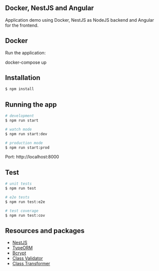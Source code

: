 ## Docker, NestJS and Angular

Application demo using Docker, NestJS as NodeJS backend and Angular for the frontend.

## Docker

Run the application:

  docker-compose up

## Installation

```bash
$ npm install
```

## Running the app

```bash
# development
$ npm run start

# watch mode
$ npm run start:dev

# production mode
$ npm run start:prod
```

Port: http://localhost:8000

## Test

```bash
# unit tests
$ npm run test

# e2e tests
$ npm run test:e2e

# test coverage
$ npm run test:cov
```

## Resources and packages

- [NestJS](https://nestjs.com/)
- [TypeORM](https://docs.nestjs.com/techniques/database)
- [Bcrypt](https://www.npmjs.com/package/bcrypt)
- [Class Validator](https://github.com/typestack/class-validator)
- [Class Transformer](https://www.npmjs.com/package/class-transformer)